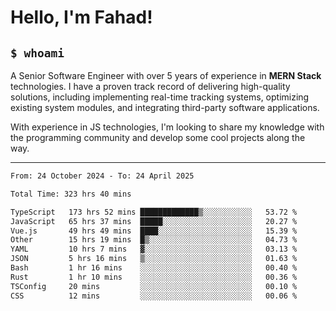 <h1>Hello, I'm Fahad!</h1>

<h2><code>$ whoami</code></h2>

A Senior Software Engineer with over 5 years of experience in **MERN Stack** technologies. I have a proven track record of delivering high-quality solutions, including implementing real-time tracking systems, optimizing existing system modules, and integrating third-party software applications.

With experience in JS technologies, I'm looking to share my knowledge with the programming community and develop some cool projects along the way.

---

<!--START_SECTION:waka-->

```txt
From: 24 October 2024 - To: 24 April 2025

Total Time: 323 hrs 40 mins

TypeScript   173 hrs 52 mins █████████████▒░░░░░░░░░░░   53.72 %
JavaScript   65 hrs 37 mins  █████░░░░░░░░░░░░░░░░░░░░   20.27 %
Vue.js       49 hrs 49 mins  ████░░░░░░░░░░░░░░░░░░░░░   15.39 %
Other        15 hrs 19 mins  █▒░░░░░░░░░░░░░░░░░░░░░░░   04.73 %
YAML         10 hrs 7 mins   ▓░░░░░░░░░░░░░░░░░░░░░░░░   03.13 %
JSON         5 hrs 16 mins   ▒░░░░░░░░░░░░░░░░░░░░░░░░   01.63 %
Bash         1 hr 16 mins    ░░░░░░░░░░░░░░░░░░░░░░░░░   00.40 %
Rust         1 hr 10 mins    ░░░░░░░░░░░░░░░░░░░░░░░░░   00.36 %
TSConfig     20 mins         ░░░░░░░░░░░░░░░░░░░░░░░░░   00.10 %
CSS          12 mins         ░░░░░░░░░░░░░░░░░░░░░░░░░   00.06 %
```

<!--END_SECTION:waka-->

<!--
**heyFahad/heyFahad** is a ✨ _special_ ✨ repository because its `README.md` (this file) appears on your GitHub profile.

Here are some ideas to get you started:

- 🔭 I’m currently working on ...
- 🌱 I’m currently learning ...
- 👯 I’m looking to collaborate on ...
- 🤔 I’m looking for help with ...
- 💬 Ask me about ...
- 📫 How to reach me: ...
- 😄 Pronouns: ...
- ⚡ Fun fact: ...
-->
